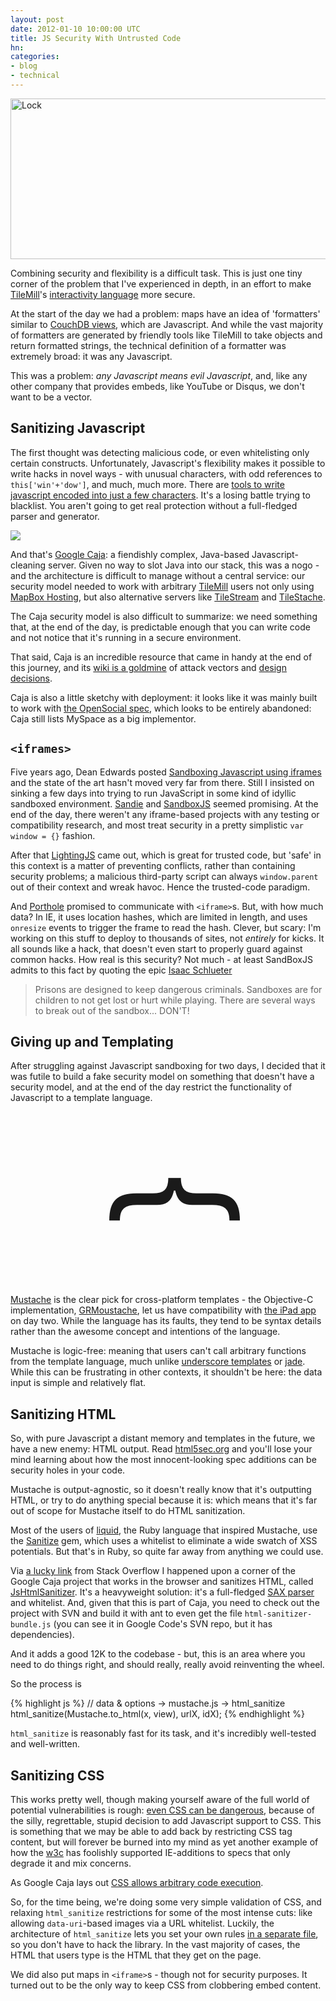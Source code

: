 ```yaml
---
layout: post
date: 2012-01-10 10:00:00 UTC
title: JS Security With Untrusted Code
hn:
categories:
- blog
- technical
---
```


<img src='http://farm8.staticflickr.com/7156/6654707231_e52f8287fd_o.jpg' height='257' width='640' alt='Lock' />

Combining security and flexibility is a difficult task. This is just one
tiny corner of the problem that I've experienced in depth, in an effort
to make [TileMill](http://mapbox.com/tilemill/)'s
[interactivity language](http://github.com/mapbox/utfgrid-spec) more secure.

At the start of the day we had a problem: maps have an idea of 'formatters'
similar to [CouchDB views](http://wiki.apache.org/couchdb/HTTP_view_API), which
are Javascript. And while the vast majority of formatters are generated by friendly
tools like TileMill to take objects and return formatted strings, the technical
definition of a formatter was extremely broad: it was any Javascript.

This was a problem: _any Javascript means evil Javascript_, and, like
any other company that provides embeds, like YouTube or Disqus, we don't want
to be a vector.

## Sanitizing Javascript

The first thought was detecting malicious code, or even whitelisting only
certain constructs. Unfortunately, Javascript's flexibility makes it possible
to write hacks in novel ways - with unusual characters, with odd references
to `this['win'+'dow']`, and much, much more. There are [tools to write javascript encoded into just a few characters](http://utf-8.jp/public/jjencode.html). It's a losing battle trying to blacklist. You aren't going
to get real protection without a full-fledged parser and generator.

<a href='http://code.google.com/p/google-caja/'><img class='white-on-white' src='http://farm8.staticflickr.com/7153/6672966105_9bd8a4e687_o.png' /></a>

And that's [Google Caja](http://code.google.com/p/google-caja/): a fiendishly
complex, Java-based Javascript-cleaning server. Given no way to slot Java
into our stack, this was a nogo - and the architecture is difficult to manage
without a central service: our security model needed to work with arbitrary
[TileMill](http://mapbox.com/tilemill/) users not only using [MapBox Hosting](http://mapbox.com/hosting),
but also alternative servers like [TileStream](http://github.com/mapbox/tilestream)
and [TileStache](http://tilestache.org/).

The Caja security model is also difficult to summarize: we need something that,
at the end of the day, is predictable enough that you can write code and not
notice that it's running in a secure environment.

That said, Caja is an incredible resource that came in handy at the end of this journey,
and its [wiki is a goldmine](http://code.google.com/p/google-caja/wiki/AttackVectors)
of attack vectors and
[design decisions](http://code.google.com/p/google-caja/wiki/SourcesOfNonDeterminism).

Caja is also a little sketchy with deployment: it looks like it was mainly built to
work with [the OpenSocial spec](http://en.wikipedia.org/wiki/OpenSocial), which
looks to be entirely abandoned: Caja still lists MySpace as a big implementor.

## `<iframes>`

Five years ago, Dean Edwards posted
[Sandboxing Javascript using iframes](http://dean.edwards.name/weblog/2006/11/sandbox/)
and the state of the art hasn't moved very far from there.
Still I insisted on sinking a few days into trying to run JavaScript
in some kind of idyllic sandboxed environment.
[Sandie](https://github.com/premasagar/sandie)
and [SandboxJS](https://github.com/TooTallNate/SandboxJS) seemed promising.
At the end of the day, there weren't any iframe-based projects
with any testing or compatibility research, and most treat security
in a pretty simplistic `var window = {}` fashion.

After that [LightingJS](http://ds.io/wgOp4s)
came out, which is great for trusted code, but 'safe' in this context is a
matter of preventing conflicts, rather than containing security problems;
a malicious third-party script can always `window.parent` out of their
context and wreak havoc. Hence the trusted-code paradigm.

And [Porthole](https://github.com/ternarylabs/porthole) promised to communicate
with `<iframe>`s. But, with how much data? In IE, it uses location hashes, which
are limited in length, and uses `onresize` events to trigger the frame to
read the hash. Clever, but scary: I'm working on this stuff to deploy
to thousands of sites, not _entirely_ for kicks. It all sounds like a hack,
that doesn't even start to
properly guard against common hacks.
How real is this security? Not much - at least SandBoxJS admits to
this fact by quoting the epic [Isaac Schlueter](http://foohack.com/)

> Prisons are designed to keep dangerous criminals. Sandboxes are
for children to not get lost or hurt while playing. There are
several ways to break out of the sandbox... DON'T!


## Giving up and Templating

After struggling against Javascript sandboxing for two days, I decided that it
was futile to build a fake security model on something that doesn't have a
security model, and at the end of the day restrict the functionality of
Javascript to a template language.

<div style='text-align:center;font-size:230px;-webkit-transform: rotate(-90deg);-moz-transform: rotate(-90deg);'>}</div>

[Mustache](http://mustache.github.com/) is the clear pick for
cross-platform templates - the Objective-C implementation,
[GRMoustache](https://github.com/groue/GRMustache), let us have
compatibility with [the iPad app](http://mapbox.com/ipad/) on day two.
While the language has its faults, they tend to be syntax details rather
than the awesome concept and intentions of the language.

Mustache is logic-free: meaning that users can't call arbitrary functions
from the template language, much unlike [underscore templates](http://ds.io/zclNTE)
or [jade](http://jade-lang.com/). While this can be frustrating in
other contexts, it shouldn't be here: the data input is simple and
relatively flat.

## Sanitizing HTML

So, with pure Javascript a distant memory and templates in the future,
we have a new enemy: HTML output. Read
[html5sec.org](http://html5sec.org/) and you'll lose your mind learning
about how the most innocent-looking spec additions can be security holes
in your code.

Mustache is output-agnostic, so it doesn't really know that it's outputting
HTML, or try to do anything special because it is: which means that it's
far out of scope for Mustache itself to do HTML sanitization.

Most of the users of [liquid](http://liquidmarkup.org/), the Ruby language
that inspired Mustache, use the [Sanitize](https://github.com/rgrove/sanitize/)
gem, which uses a whitelist to eliminate a wide swatch of XSS potentials. But
that's in Ruby, so quite far away from anything we could use.

Via [a lucky link](http://ds.io/sxyUsN)
from Stack Overflow I happened upon a corner of the Google Caja project that
works in the browser and sanitizes HTML, called
[JsHtmlSanitizer](http://code.google.com/p/google-caja/wiki/JsHtmlSanitizer).
It's a heavyweight solution: it's a full-fledged
[SAX parser](http://en.wikipedia.org/wiki/Simple_API_for_XML) and whitelist.
And, given that this is part of Caja, you need to
check out the project with SVN and build it with ant to even get the file
`html-sanitizer-bundle.js`
(you can see it in Google Code's SVN repo, but it has dependencies).

And it adds a good 12K to the codebase - but, this is an area where you need
to do things right, and should really, really avoid reinventing the wheel.

So the process is

{% highlight js %}
// data & options -> mustache.js -> html_sanitize
html_sanitize(Mustache.to_html(x, view), urlX, idX);
{% endhighlight %}

`html_sanitize` is reasonably fast for its task, and it's
incredibly well-tested and well-written.

## Sanitizing CSS

This works pretty well, though making yourself aware of the full world of
potential vulnerabilities is rough:
[even CSS can be dangerous](http://html5sec.org/#css), because of the silly,
regrettable, stupid decision to add Javascript support to CSS. This is
something that we may be able to add back by restricting CSS tag content,
but will forever be burned into my mind as yet another example of how the
[w3c](http://www.w3.org/)
has foolishly supported IE-additions to specs that only degrade it and
mix concerns.

As Google Caja lays out [CSS allows arbitrary code execution](http://ds.io/w2HVeW).

So, for the time being, we're doing some very simple validation of CSS,
and relaxing `html_sanitize` restrictions for some of the most intense cuts:
like allowing `data-uri`-based images via a URL whitelist.
Luckily, the architecture of `html_sanitize` lets you set your own
rules [in a separate file](http://ds.io/yozBTX),
so you don't have to hack the library.
In the vast
majority of cases, the HTML that users type is the HTML that they get on
the page.

We did also put maps in `<iframe>`s - though not for security purposes.
It turned out to be the only way to keep CSS from clobbering embed
content.
